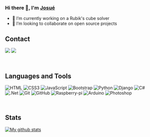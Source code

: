<!-- Links -->

[website]: https://josuedla.github.io/
[linkedin]: https://www.linkedin.com/in/josuedla/

<!-- End links -->

### Hi there 👋, I'm [Josué][website]

-   🔭 I’m currently working on a Rubik's cube solver
-   👯 I’m looking to collaborate on open source projects

## Contact

[<img src="https://img.shields.io/badge/Portfolio-000000?style=for-the-badge&logo=github&logoColor=white" />][website]
[<img src="https://img.shields.io/badge/linkedin%20-%230077B5.svg?&style=for-the-badge&logo=linkedin&logoColor=white"/>][linkedin]

</br>

## Languages and Tools

![HTML](https://img.shields.io/badge/html5%20-%23E34F26.svg?&style=for-the-badge&logo=html5&logoColor=white)
![CSS3](https://img.shields.io/badge/css3%20-%231572B6.svg?&style=for-the-badge&logo=css3&logoColor=white)
![JavaScript](https://img.shields.io/badge/javascript%20-%23323330.svg?&style=for-the-badge&logo=javascript&logoColor=%23F7DF1E)
![Bootstrap](https://img.shields.io/badge/bootstrap%20-%23563D7C.svg?&style=for-the-badge&logo=bootstrap&logoColor=white)
![Python](https://img.shields.io/badge/python%20-%2314354C.svg?&style=for-the-badge&logo=python&logoColor=white)
![Django](https://img.shields.io/badge/django%20-%23092E20.svg?&style=for-the-badge&logo=django&logoColor=white)
![C#](https://img.shields.io/badge/c%23%20-%23239120.svg?&style=for-the-badge&logo=c-sharp&logoColor=white)
![.Net](https://img.shields.io/badge/.NET-5C2D91?style=for-the-badge&logo=.net&logoColor=white")
![Git](https://img.shields.io/badge/git%20-%23F05033.svg?&style=for-the-badge&logo=git&logoColor=white)
![GitHub](https://img.shields.io/badge/github%20-%23121011.svg?&style=for-the-badge&logo=github&logoColor=white)
![Raspberry-pi](https://img.shields.io/badge/-Raspberry%20Pi-C51A4A?style=for-the-badge&logo=Raspberry-Pi)
![Arduino](https://img.shields.io/badge/-Arduino-00979D?style=for-the-badge&logo=Arduino&logoColor=white)
![Photoshop](https://img.shields.io/badge/adobe%20photoshop%20-%2331A8FF.svg?&style=for-the-badge&logo=adobe%20photoshop&logoColor=white)

</br>

## Stats

[![My github stats](https://github-readme-stats.vercel.app/api?username=JosueDLA&theme=midnight-purple)](https://github.com/JosueDLA/github-readme-stats)
